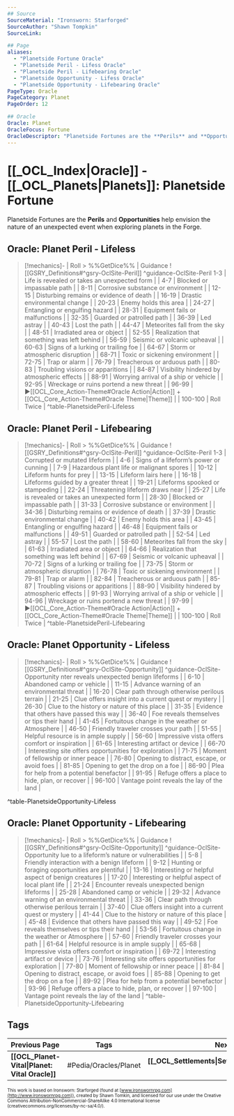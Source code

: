 ```yaml
---
## Source
SourceMaterial: "Ironsworn: Starforged"
SourceAuthor: "Shawn Tompkin"
SourceLink: 

## Page
aliases:
  - "Planetside Fortune Oracle"
  - "Planetside Peril - Lifess Oracle"
  - "Planetside Peril - Lifebearing Oracle"
  - "Planetside Opportunity - Lifess Oracle"
  - "Planetside Opportunity - Lifebearing Oracle"
PageType: Oracle
PageCategory: Planet
PageOrder: 12

## Oracle
Oracle: Planet
OracleFocus: Fortune
OracleDescriptor: "Planetside Fortunes are the **Perils** and **Opportunities** help envision the nature of an unexpected event when exploring planets in the Forge."
---
```

#  [[_OCL_Index|Oracle]] - [[_OCL_Planets|Planets]]: Planetside Fortune
Planetside Fortunes are the **Perils** and **Opportunities** help envision the nature of an unexpected event when exploring planets in the Forge.

## Oracle: Planet Peril - Lifeless
> [!mechanics]- | Roll > %%GetDice%% | Guidance
> ![[GSRY_Definitions#^gsry-OclSite-Peril]] ^guidance-OclSite-Peril
[](GSRY_Definitions.md#^gsry-OclSite-Peril) 1-3 | Life is revealed or takes an unexpected form |
| 4-7 | Blocked or impassable path |
| 8-11 | Corrosive substance or environment |
| 12-15 | Disturbing remains or evidence of death |
| 16-19 | Drastic environmental change |
| 20-23 | Enemy holds this area |
| 24-27 | Entangling or engulfing hazard |
| 28-31 | Equipment fails or malfunctions |
| 32-35 | Guarded or patrolled path |
| 36-39 | Led astray |
| 40-43 | Lost the path |
| 44-47 | Meteorites fall from the sky |
| 48-51 | Irradiated area or object |
| 52-55 | Realization that something was left behind |
| 56-59 | Seismic or volcanic upheaval |
| 60-63 | Signs of a lurking or trailing foe |
| 64-67 | Storm or atmospheric disruption |
| 68-71 | Toxic or sickening environment |
| 72-75 | Trap or alarm |
| 76-79 | Treacherous or arduous path |
| 80-83 | Troubling visions or apparitions |
| 84-87 | Visibility hindered by atmospheric effects |
| 88-91 | Worrying arrival of a ship or vehicle |
| 92-95 | Wreckage or ruins portend a new threat |
| 96-99 | ▶[[OCL_Core_Action-Theme#Oracle Action\|Action]] + [[OCL_Core_Action-Theme#Oracle Theme\|Theme]] |
| 100-100 | Roll Twice |
^table-PlanetsidePeril-Lifeless

## Oracle: Planet Peril - Lifebearing
> [!mechanics]- | Roll > %%GetDice%% | Guidance
> ![[GSRY_Definitions#^gsry-OclSite-Peril]] ^guidance-OclSite-Peril
[](GSRY_Definitions.md#^gsry-OclSite-Peril) 1-3 | Corrupted or mutated lifeform |
| 4-6 | Signs of a lifeform’s power or cunning |
| 7-9 | Hazardous plant life or malignant spores |
| 10-12 | Lifeform hunts for prey |
| 13-15 | Lifeform lairs here |
| 16-18 | Lifeforms guided by a greater threat |
| 19-21 | Lifeforms spooked or stampeding |
| 22-24 | Threatening lifeform draws near |
| 25-27 | Life is revealed or takes an unexpected form |
| 28-30 | Blocked or impassable path |
| 31-33 | Corrosive substance or environment |
| 34-36 | Disturbing remains or evidence of death |
| 37-39 | Drastic environmental change |
| 40-42 | Enemy holds this area |
| 43-45 | Entangling or engulfing hazard |
| 46-48 | Equipment fails or malfunctions |
| 49-51 | Guarded or patrolled path |
| 52-54 | Led astray |
| 55-57 | Lost the path |
| 58-60 | Meteorites fall from the sky |
| 61-63 | Irradiated area or object |
| 64-66 | Realization that something was left behind |
| 67-69 | Seismic or volcanic upheaval |
| 70-72 | Signs of a lurking or trailing foe |
| 73-75 | Storm or atmospheric disruption |
| 76-78 | Toxic or sickening environment |
| 79-81 | Trap or alarm |
| 82-84 | Treacherous or arduous path |
| 85-87 | Troubling visions or apparitions |
| 88-90 | Visibility hindered by atmospheric effects |
| 91-93 | Worrying arrival of a ship or vehicle |
| 94-96 | Wreckage or ruins portend a new threat |
| 97-99 | ▶[[OCL_Core_Action-Theme#Oracle Action\|Action]] + [[OCL_Core_Action-Theme#Oracle Theme\|Theme]] |
| 100-100 | Roll Twice |
^table-PlanetsidePeril-Lifebearing

## Oracle: Planet Opportunity - Lifeless
> [!mechanics]- | Roll > %%GetDice%% | Guidance
> ![[GSRY_Definitions#^gsry-OclSite-Opportunity]] ^guidance-OclSite-Opportunity
[](GSRY_Definitions.md#^gsry-OclSite-Opportunity)nter reveals unexpected benign lifeforms |
| 6-10 | Abandoned camp or vehicle |
| 11-15 | Advance warning of an environmental threat |
| 16-20 | Clear path through otherwise perilous terrain |
| 21-25 | Clue offers insight into a current quest or mystery |
| 26-30 | Clue to the history or nature of this place |
| 31-35 | Evidence that others have passed this way |
| 36-40 | Foe reveals themselves or tips their hand |
| 41-45 | Fortuitous change in the weather or Atmosphere |
| 46-50 | Friendly traveler crosses your path |
| 51-55 | Helpful resource is in ample supply |
| 56-60 | Impressive vista offers comfort or inspiration |
| 61-65 | Interesting artifact or device |
| 66-70 | Interesting site offers opportunities for exploration |
| 71-75 | Moment of fellowship or inner peace |
| 76-80 | Opening to distract, escape, or avoid foes |
| 81-85 | Opening to get the drop on a foe |
| 86-90 | Plea for help from a potential benefactor |
| 91-95 | Refuge offers a place to hide, plan, or recover |
| 96-100 | Vantage point reveals the lay of the land |

^table-PlanetsideOpportunity-Lifeless

## Oracle: Planet Opportunity - Lifebearing
> [!mechanics]- | Roll > %%GetDice%% | Guidance
> ![[GSRY_Definitions#^gsry-OclSite-Opportunity]] ^guidance-OclSite-Opportunity
[](GSRY_Definitions.md#^gsry-OclSite-Opportunity)lue to a lifeform’s nature or vulnerabilities |
| 5-8 | Friendly interaction with a benign lifeform |
| 9-12 | Hunting or foraging opportunities are plentiful |
| 13-16 | Interesting or helpful aspect of benign creatures |
| 17-20 | Interesting or helpful aspect of local plant life |
| 21-24 | Encounter reveals unexpected benign lifeforms |
| 25-28 | Abandoned camp or vehicle |
| 29-32 | Advance warning of an environmental threat |
| 33-36 | Clear path through otherwise perilous terrain |
| 37-40 | Clue offers insight into a current quest or mystery |
| 41-44 | Clue to the history or nature of this place |
| 45-48 | Evidence that others have passed this way |
| 49-52 | Foe reveals themselves or tips their hand |
| 53-56 | Fortuitous change in the weather or Atmosphere |
| 57-60 | Friendly traveler crosses your path |
| 61-64 | Helpful resource is in ample supply |
| 65-68 | Impressive vista offers comfort or inspiration |
| 69-72 | Interesting artifact or device |
| 73-76 | Interesting site offers opportunities for exploration |
| 77-80 | Moment of fellowship or inner peace |
| 81-84 | Opening to distract, escape, or avoid foes |
| 85-88 | Opening to get the drop on a foe |
| 89-92 | Plea for help from a potential benefactor |
| 93-96 | Refuge offers a place to hide, plan, or recover |
| 97-100 | Vantage point reveals the lay of the land |
^table-PlanetsideOpportunity-Lifebearing

## Tags
| Previous Page | Tags | Next Section |
|:--- |:---:| ---:|
| **[[OCL_Planet-Vital\|Planet: Vital Oracle]]** | #Pedia/Oracles/Planet | **[[_OCL_Settlements\|Settlements Oracle]]** |

<font size=-2>This work is based on Ironsworn: Starforged (found at [www.ironswornrpg.com](http://www.ironswornrpg.com)), created by Shawn Tomkin, and licensed for our use under the Creative Commons Attribution-NonCommercial-ShareAlike 4.0 International license  (creativecommons.org/licenses/by-nc-sa/4.0/).</font>